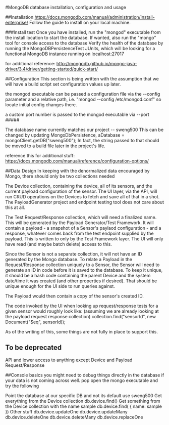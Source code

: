 #MongoDB database installation, configuration and usage

##Installation
https://docs.mongodb.com/manual/administration/install-enterprise/
Follow the guide to install on your local machine.

###Install test
Once you have installed, run the "mongod" executable from the install location to start the database. 
If wanted, also run the "mongo" tool for console access to the database
Verify the health of the database by running the MongoDBPersistenceTest JUnits, which will be looking for a functional MongoDB instance running on localhost:27017

for additional reference: http://mongodb.github.io/mongo-java-driver/3.4/driver/getting-started/quick-start/

##Configuration
This section is being written with the assumption that we will have a build script set configuration values up later.

the mongod executable can be passed a configuration file via the --config parameter and a relative path, i.e. "mongod --config /etc/mongod.conf"
so locate initial config changes there.

a custom port number is passed to the mongod executable via --port #####

The database name currently matches our project -- sweng500
This can be changed by updating MongoDbPersistence, aDatabase = mongoClient.getDB("sweng500");
In fact, the string passed to that should be moved to a build file later in the project's life.

reference this for additional stuff: https://docs.mongodb.com/manual/reference/configuration-options/

##Data Design
In keeping with the denormalized data encouraged by Mongo, there should only be two collections needed

The Device collection, containing the device, all of its sensors, and the current payload configuration of the sensor. The UI layer, via the API, will run CRUD operations on the Devices to fetch and save all of that in a shot. The PayloadGenerator project and endpoint testing tool does not care about this at all.

The Test Request/Response collection, which will need a finalized name. This will be generated by the Payload Generator/Test Framework. It will contain a payload - a snapshot of a Sensor's paylaod configuration - and a response, whatever comes back from the test endpoint supplied by the payload. This is written to only by the Test Framework layer. The UI will only have read (and maybe batch delete) access to this.

Since the Sensor is not a separate collection, it will not have an ID generated by the Mongo database. To relate a Payload in the Request/Response collection uniquely to a Sensor, the Sensor will need to generate an ID in code before it is saved to the database. To keep it unique, it should be a hash code containing the parent Device and the system date/time it was created (and other properties if desired). That should be unique enough for the UI side to run queries against. 

The Payload would then contain a copy of the sensor's created ID.

The code invoked by the UI when looking up request/response tests for a given sensor would roughly look like:
	(assuming we are already looking at the payload request response collection)
	collection.find("sensorId", new Document("$eq", sensorId));


As of the writing of this, some things are not fully in place to support this. 

## To be deprecated
API and lower access to anything except Device and Payload Request/Response

##Console basics
you might need to debug things directly in the database if your data is not coming across well.
pop open the mongo executable and try the following

Point the database at our specific DB and not its default
	use sweng500
Get everything from the Device collection
	db.device.find()
Get something from the Device collection with the name sample
	db.device.find( {
		name: sample
	})
Other stuff
	db.device.updateOne
	db.device.updateMany
	db.device.deleteOne
	db.device.deleteMany
	db.device.replaceOne
